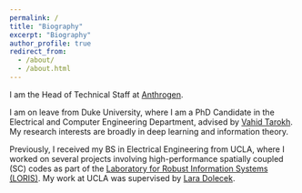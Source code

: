 ```yaml
---
permalink: /
title: "Biography"
excerpt: "Biography"
author_profile: true
redirect_from: 
  - /about/
  - /about.html
---
```


I am the Head of Technical Staff at [Anthrogen](https://www.anthrogen.com/).

I am on leave from Duke University, where I am a PhD Candidate in the Electrical and Computer Engineering Department, advised by [Vahid Tarokh](https://ece.duke.edu/faculty/vahid-tarokh). My research interests are broadly in deep learning and information theory.

Previously, I received my BS in Electrical Engineering from UCLA, where I worked on several projects involving high-performance spatially coupled (SC) codes as part of the [Laboratory for Robust Information Systems (LORIS)](https://loris.seas.ucla.edu/). My work at UCLA was supervised by [Lara Dolecek](https://samueli.ucla.edu/people/lara-dolecek/).
